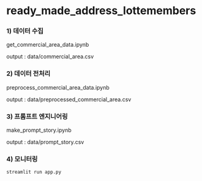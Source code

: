 # ready_made_address_lottemembers

### 1) 데이터 수집
get_commercial_area_data.ipynb

output : data/commercial_area.csv

### 2) 데이터 전처리
preprocess_commercial_area_data.ipynb

output : data/preprocessed_commercial_area.csv

### 3) 프롬프트 엔지니어링
make_prompt_story.ipynb

output : data/prompt_story.csv

### 4) 모니터링
```python
streamlit run app.py
```
